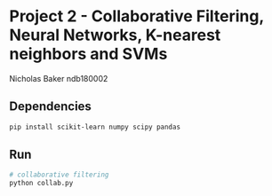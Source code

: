 # Project 2 - Collaborative Filtering, Neural Networks, K-nearest neighbors and SVMs

Nicholas Baker
ndb180002

## Dependencies

```sh
pip install scikit-learn numpy scipy pandas
```

## Run

```sh
# collaborative filtering
python collab.py
```

